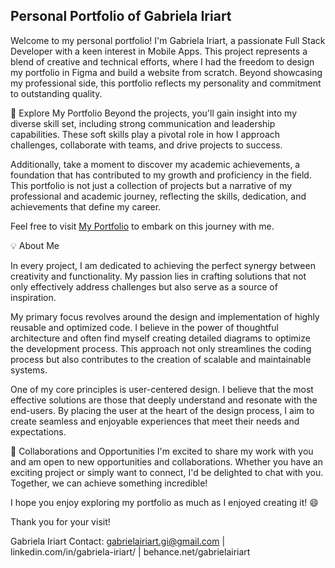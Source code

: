 ## Personal Portfolio of Gabriela Iriart
Welcome to my personal portfolio! I'm Gabriela Iriart, a passionate Full Stack Developer with a keen interest in Mobile Apps. This project represents a blend of creative and technical efforts, where I had the freedom to design my portfolio in Figma and build a website from scratch. Beyond showcasing my professional side, this portfolio reflects my personality and commitment to outstanding quality.

🚀 Explore My Portfolio
Beyond the projects, you'll gain insight into my diverse skill set, including strong communication and leadership capabilities. These soft skills play a pivotal role in how I approach challenges, collaborate with teams, and drive projects to success.

Additionally, take a moment to discover my academic achievements, a foundation that has contributed to my growth and proficiency in the field. This portfolio is not just a collection of projects but a narrative of my professional and academic journey, reflecting the skills, dedication, and achievements that define my career.

Feel free to visit [My Portfolio](https://gabrielairiart.vercel.app/) to embark on this journey with me.

💡 About Me

In every project, I am dedicated to achieving the perfect synergy between creativity and functionality. My passion lies in crafting solutions that not only effectively address challenges but also serve as a source of inspiration.

My primary focus revolves around the design and implementation of highly reusable and optimized code. I believe in the power of thoughtful architecture and often find myself creating detailed diagrams to optimize the development process. This approach not only streamlines the coding process but also contributes to the creation of scalable and maintainable systems.

One of my core principles is user-centered design. I believe that the most effective solutions are those that deeply understand and resonate with the end-users. By placing the user at the heart of the design process, I aim to create seamless and enjoyable experiences that meet their needs and expectations.


🤝 Collaborations and Opportunities
I'm excited to share my work with you and am open to new opportunities and collaborations. Whether you have an exciting project or simply want to connect, I'd be delighted to chat with you. Together, we can achieve something incredible!

I hope you enjoy exploring my portfolio as much as I enjoyed creating it! 😄

Thank you for your visit!

Gabriela Iriart
Contact:
gabrielairiart.gi@gmail.com | linkedin.com/in/gabriela-iriart/ | behance.net/gabrielairiart
